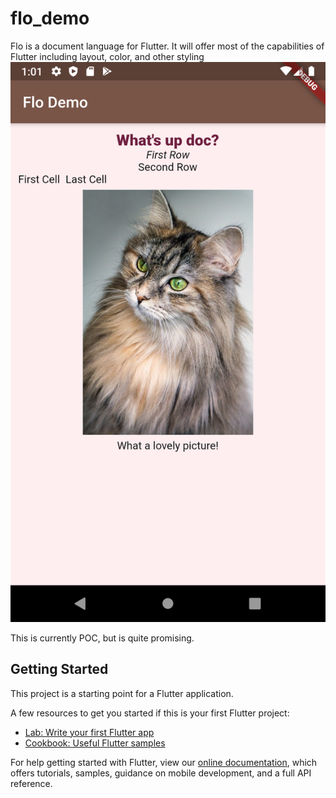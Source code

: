 # flo_demo

Flo is a document language for Flutter. It will offer most of the capabilities of Flutter including layout, color, and other styling
![Flo_demo](pics/flo_demo.png?raw=true "Flo Demo Screenshot")

This is currently POC, but is quite promising.

## Getting Started

This project is a starting point for a Flutter application.

A few resources to get you started if this is your first Flutter project:

- [Lab: Write your first Flutter app](https://flutter.dev/docs/get-started/codelab)
- [Cookbook: Useful Flutter samples](https://flutter.dev/docs/cookbook)

For help getting started with Flutter, view our
[online documentation](https://flutter.dev/docs), which offers tutorials,
samples, guidance on mobile development, and a full API reference.
